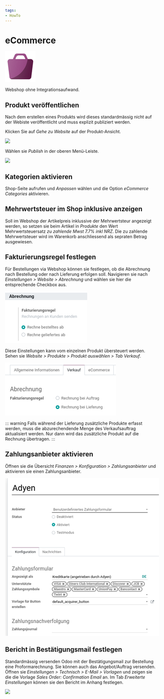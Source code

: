 ```yaml
---
tags:
- HowTo
---
```

# eCommerce
![](assets/icons_odoo_website_sale.png)

Webshop ohne Integrationsaufwand.

## Produkt veröffentlichen

Nach dem erstellen eines Produkts wird dieses standardmässig nicht auf der Webiste veröffentlicht und muss explizit publiziert werden.

Klicken Sie auf *Gehe zu Website* auf der Produkt-Ansicht.

![](assets/Website%20Gehe%20zu%20Website.png)

Wählen sie *Publish*  in der oberen Menü-Leiste.

![](assets/Website%20Publish%20toggle.png)

## Kategorien aktivieren

Shop-Seite aufrufen und *Anpassen* wählen und die Option *eCommerce Categories* aktivieren.

## Mehrwertsteuer im Shop inklusive anzeigen

Soll im Webshop der Artikelpreis inklussive der Mehrwertsteur angezeigt werden, so setzen sie beim Artikel in *Produkte* den Wert Mehrwertsteuersatz *zu zahlende Mwst 7.7% inkl NRZ*. Die zu zahlende Mehrwertsteuer wird im Warenkorb anschliessend als sepraten Betrag ausgewiesen.

## Fakturierungsregel festlegen

Für Bestellungen via Webshop können sie festlegen, ob die Abrechnung nach Bestellung oder nach Lieferung erfolgen soll. Navigieren sie nach *Einstellungen > Website > Abrechnung* und wählen sie hier die entsprechende Checkbox aus.

![](assets/eCommerce%20Fakturierungsregel.png)

Diese Einstellungen kann vom einzelnen Produkt übersteuert werden. Sehen sie *Website > Produkte > Produkt auswählen > Tab Verkauf*.

![](assets/eCommerce%20Fakturierungsregel%20auf%20Produkt.png)

::: warning
Falls während der Lieferung zusätzliche Produkte erfasst werden, muss die abzurechendende Menge des Verkaufsauftrag aktualisiert werden. Nur dann wird das zusätzliche Produkt auf die Rechnung übertragen.
:::

## Zahlungsanbieter aktivieren

Öffnen sie die Übersicht *Finanzen > Konfiguration > Zahlungsanbieter* und aktivieren sie einen Zahlungsanbieter.

![](assets/eCommerce%20Zahlungsanbieter.png)

## Bericht in Bestätigungsmail festlegen

Standardmässig versenden Odoo mit der Bestätigungsmail zur Bestellung eine Proformarechnung. Sie können auch das Angebot/Auftrag versenden. Öffnen sie *Einstellungen > Technisch > E-Mail > Vorlagen* und zeigen sie die die Vorlage *Sales Order: Confirmation Email* an. Im Tab *Erweiterte Einstellungen* können sie den Bericht im Anhang festlegen.

![](assets/eCommerce%20Anhang%20Bestätigung.png)